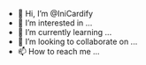 - 👋 Hi, I’m @IniCardify
- 👀 I’m interested in ...
- 🌱 I’m currently learning ...
- 💞️ I’m looking to collaborate on ...
- 📫 How to reach me ...

<!---
IniCardify/IniCardify is a ✨ special ✨ repository because its `README.md` (this file) appears on your GitHub profile.
You can click the Preview link to take a look at your changes.
--->
